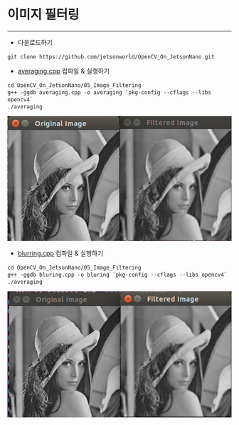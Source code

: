 # 이미지 필터링
***
* 다운로드하기
```
git clone https://github.com/jetsonworld/OpenCV_On_JetsonNano.git
```

* [averaging.cpp](https://raw.githubusercontent.com/jetsonworld/OpenCV_On_JetsonNano/master/05_Image_Filtering/averaging.cpp) 컴파일 & 실행하기
```
cd OpenCV_On_JetsonNano/05_Image_Filtering
g++ -ggdb averaging.cpp -o averaging `pkg-config --cflags --libs opencv4`
./averaging
```

![averaging.png](https://raw.githubusercontent.com/jetsonworld/OpenCV_On_JetsonNano/master/05_Image_Filtering/averaging.png)


* [blurring.cpp](https://raw.githubusercontent.com/jetsonworld/OpenCV_On_JetsonNano/master/05_Image_Filtering/blurring.cpp) 컴파일 & 실행하기
```
cd OpenCV_On_JetsonNano/05_Image_Filtering
g++ -ggdb bluring.cpp -o bluring `pkg-config --cflags --libs opencv4`
./averaging
```

![blurring.png](https://raw.githubusercontent.com/jetsonworld/OpenCV_On_JetsonNano/master/05_Image_Filtering/blurring.png)
